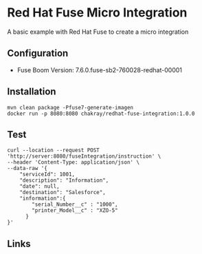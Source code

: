 
# Red Hat Fuse Micro Integration

A basic example with Red Hat Fuse to create a micro integration

## Configuration

- Fuse Boom Version: 7.6.0.fuse-sb2-760028-redhat-00001

## Installation

```
mvn clean package -Pfuse7-generate-imagen
docker run -p 8080:8080 chakray/redhat-fuse-integration:1.0.0
```

## Test

```
curl --location --request POST 'http://server:8080/fuseIntegration/instruction' \
--header 'Content-Type: application/json' \
--data-raw '{
    "serviceId": 1001,
    "description": "Information",
    "date": null,
    "destination": "Salesforce",
    "information":{
        "serial_Number__c" : "1000", 
        "printer_Model__c" : "XZO-5"
      }
}'
```

## Links

